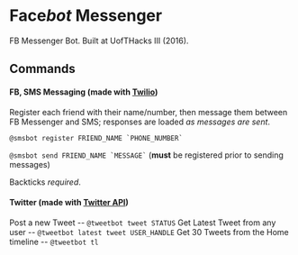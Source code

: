 # Face*bot* Messenger
FB Messenger Bot. Built at UofTHacks III (2016).

## Commands

#### FB, SMS Messaging (made with [Twilio](https://www.twilio.com))

Register each friend with their name/number, then message them between FB Messenger and SMS; responses are loaded *as messages are sent*.

``` @smsbot register FRIEND_NAME `PHONE_NUMBER` ```

``` @smsbot send FRIEND_NAME `MESSAGE` ``` (__must__ be registered prior to sending messages)

Backticks *required*.

#### Twitter (made with [Twitter API](https://www.npmjs.com/package/twitter))

Post a new Tweet -- `@tweetbot tweet STATUS`
Get Latest Tweet from any user -- `@tweetbot latest tweet USER_HANDLE`
Get 30 Tweets from the Home timeline -- `@tweetbot tl`
